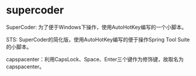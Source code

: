# supercoder
SuperCoder: 为了便于Windows下操作，使用AutoHotKey编写的一个小脚本。

STS: SuperCoder的简化版，使用AutoHotKey编写的便于操作Spring Tool Suite的小脚本。

capspacenter：利用CapsLock、Space、Enter三个键作为修饰键，故取名为capspacenter。